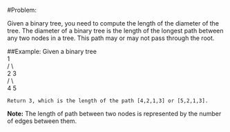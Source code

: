 #Problem:  

Given a binary tree, you need to compute the length of the diameter of the tree. The diameter of a binary tree is the length of the longest path between any two nodes in a tree. This path may or may not pass through the root.

##Example:
	Given a binary tree  
	          1  
	         / \  
	        2   3  
	       / \       
	      4   5      

	Return 3, which is the length of the path [4,2,1,3] or [5,2,1,3].  

**Note:**
 The length of path between two nodes is represented by the number of edges between them.

